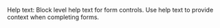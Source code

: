 Help text:
Block level help text for form controls. Use help text to provide context when completing forms.